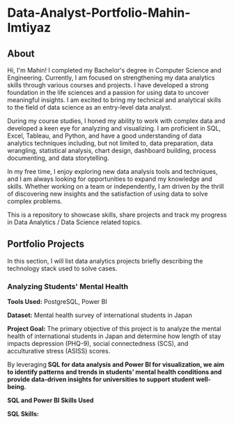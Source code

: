 # Data-Analyst-Portfolio-Mahin-Imtiyaz
## About
Hi, I'm Mahin! I completed my Bachelor's degree in Computer Science and Engineering. Currently, I am focused on strengthening my data analytics skills through various courses and projects. I have developed a strong foundation in the life sciences and a passion for using data to uncover meaningful insights. I am excited to bring my technical and analytical skills to the field of data science as an entry-level data analyst.

During my course studies, I honed my ability to work with complex data and developed a keen eye for analyzing and visualizing. I am proficient in SQL, Excel, Tableau, and Python, and have a good understanding of data analytics techniques including, but not limited to, data preparation, data wrangling, statistical analysis, chart design, dashboard building, process documenting, and data storytelling.

In my free time, I enjoy exploring new data analysis tools and techniques, and I am always looking for opportunities to expand my knowledge and skills. Whether working on a team or independently, I am driven by the thrill of discovering new insights and the satisfaction of using data to solve complex problems.

This is a repository to showcase skills, share projects and track my progress in Data Analytics / Data Science related topics.

## Portfolio Projects
In this section, I will list data analytics projects briefly describing the technology stack used to solve cases.

### Analyzing Students' Mental Health
**Tools Used:** PostgreSQL, Power BI

**Dataset:** Mental health survey of international students in Japan

**Project Goal:** The primary objective of this project is to analyze the mental health of international students in Japan and determine how length of stay impacts depression (PHQ-9), social connectedness (SCS), and acculturative stress (ASISS) scores.

By leveraging<b /> SQL for data analysis and Power BI for visualization, we aim to identify patterns and trends in students’ mental health conditions and provide data-driven insights for universities to support student well-being.

SQL and Power BI Skills Used

SQL Skills:





